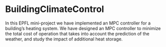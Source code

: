 # BuildingClimateControl
In this EPFL mini-project we have implemented an MPC controller for a building’s heating system. We have designed
an MPC controller to minimize the total cost of operation that takes into account the prediction of the
weather, and study the impact of additional heat storage.
